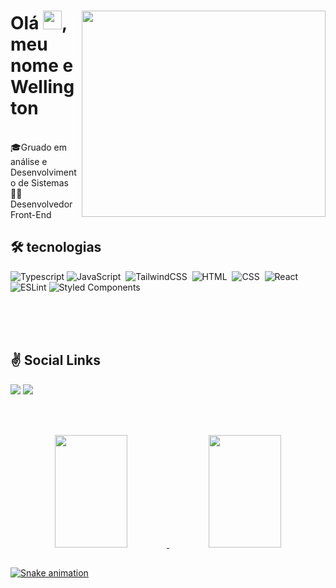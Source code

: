 <div laign="center">
<img align="right" width="390rem" height="330rem"  src="https://64.media.tumblr.com/4da998fa345d2c148fc92dedff9a8b65/83096ff748c57324-49/s2048x3072/fc883f870d53e6333aebd2e940f504056a1c418e.gifv"/>
<h1 align="left">Olá <img src="https://raw.githubusercontent.com/kaueMarques/kaueMarques/master/hi.gif" height="30px" width="30px">, meu nome e Wellington</h1>

 <br>
🎓Gruado em análise e Desenvolvimento de Sistemas
<br>
👨‍💻Desenvolvedor Front-End

## 🛠️ tecnologias
![Typescript](https://img.shields.io/badge/TypeScript-007ACC?style=for-the-badge&logo=typescript&logoColor=white)
![JavaScript](https://img.shields.io/badge/JavaScript-F7DF1E?style=for-the-badge&logo=javascript&logoColor=black)&nbsp;
![TailwindCSS](https://img.shields.io/badge/tailwindcss-%2338B2AC.svg?style=for-the-badge&logo=tailwind-css&logoColor=white)&nbsp;
![HTML](https://img.shields.io/badge/HTML-E34F26?style=for-the-badge&logo=html5&logoColor=white)&nbsp;
![CSS](https://img.shields.io/badge/CSS-1572B6?&style=for-the-badge&logo=css3&logoColor=white)&nbsp;
![React](https://img.shields.io/badge/React-20232A?style=for-the-badge&logo=react&logoColor=61DAFB)&nbsp;
![ESLint](https://img.shields.io/badge/ESLint-4B3263?style=for-the-badge&logo=eslint&logoColor=white)
![Styled Components](https://img.shields.io/badge/styled--components-DB7093?style=for-the-badge&logo=styled-components&logoColor=white)


<br><br><br>

 ## ✌️ Social Links
 
 <div> 
 <a href="https://discord.gg/tS6kf4WU" target="_blank"><img src="https://img.shields.io/badge/Discord-7289DA?style=for-the-badge&logo=discord&logoColor=white" target="_blank"></a> 
  <a href="https://www.linkedin.com/in/wellington-queiroz-097554202" target="_blank"><img src="https://img.shields.io/badge/-LinkedIn-%230077B5?style=for-the-badge&logo=linkedin&logoColor=white" target="_blank"></a> 
 
</div>

<br><br>

<div align="center">
  <a href="https://github.com/wellington-dev">
  <img width="48%" height="180em" src="https://github-readme-stats.vercel.app/api?username=wellington-dev&show_icons=true&theme=radical&include_all_commits=true&count_private=false"/>
  <img width="48%" height="180em" src="https://github-readme-stats.vercel.app/api/top-langs/?username=wellington-dev&layout=compact&langs_count=5&theme=radical"/>
</div>
 
 ##
 
![Snake animation](https://github.com/wellington-dev/wellington-dev/blob/output/github-contribution-grid-snake.svg)      
 </div>
  
